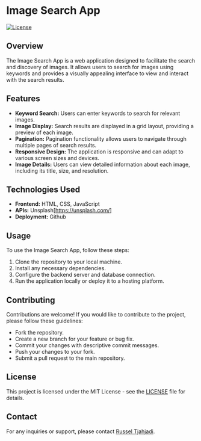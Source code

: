 # Image Search App

[![License](https://img.shields.io/badge/License-MIT-blue.svg)](https://opensource.org/licenses/MIT)

## Overview

The Image Search App is a web application designed to facilitate the search and discovery of images. It allows users to search for images using keywords and provides a visually appealing interface to view and interact with the search results.

## Features

- **Keyword Search:** Users can enter keywords to search for relevant images.
- **Image Display:** Search results are displayed in a grid layout, providing a preview of each image.
- **Pagination:** Pagination functionality allows users to navigate through multiple pages of search results.
- **Responsive Design:** The application is responsive and can adapt to various screen sizes and devices.
- **Image Details:** Users can view detailed information about each image, including its title, size, and resolution.

## Technologies Used

- **Frontend:** HTML, CSS, JavaScript
- **APIs:** Unsplash[https://unsplash.com/]
- **Deployment:** Github

## Usage

To use the Image Search App, follow these steps:

1. Clone the repository to your local machine.
2. Install any necessary dependencies.
3. Configure the backend server and database connection.
4. Run the application locally or deploy it to a hosting platform.

## Contributing

Contributions are welcome! If you would like to contribute to the project, please follow these guidelines:

- Fork the repository.
- Create a new branch for your feature or bug fix.
- Commit your changes with descriptive commit messages.
- Push your changes to your fork.
- Submit a pull request to the main repository.

## License

This project is licensed under the MIT License - see the [LICENSE](LICENSE) file for details.

## Contact

For any inquiries or support, please contact [Russel Tjahjadi](mailto:russel.abraham123@gmail.com).
